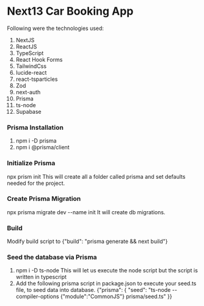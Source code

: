 # Next13 Car Booking App

Following were the technologies used:

1. NextJS
2. ReactJS
3. TypeScript
4. React Hook Forms
5. TailwindCss
6. lucide-react
7. react-tsparticles
8. Zod
9. next-auth
10. Prisma
11. ts-node
12. Supabase

### Prisma Installation

1. npm i -D prisma
2. npm i @prisma/client

### Initialize Prisma

npx prism init
This will create all a folder called prisma and set defaults needed for the project.

### Create Prisma Migration

npx prisma migrate dev --name init
It will create db migrations.

### Build

Modify build script to
{"build": "prisma generate && next build"}

### Seed the database via Prisma

1. npm i -D ts-node
   This will let us execute the node script but the script is written in typescript
2. Add the following prisma script in package.json to execute your seed.ts file, to seed data into database.
   {"prisma": {
   "seed": "ts-node --compiler-options {\"module\":\"CommonJS\"} prisma/seed.ts"
   }}

